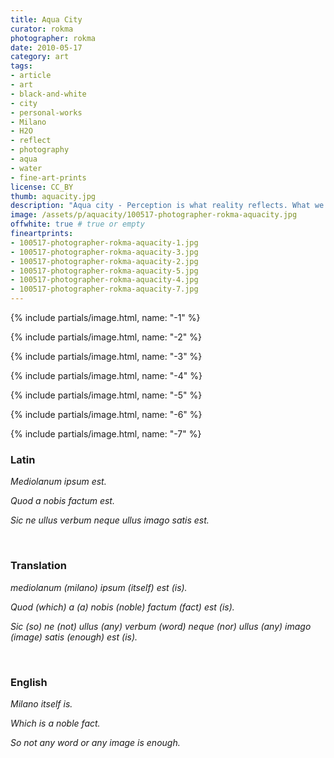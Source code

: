 ```yaml
---
title: Aqua City
curator: rokma
photographer: rokma
date: 2010-05-17
category: art
tags:
- article
- art
- black-and-white
- city
- personal-works
- Milano
- H2O
- reflect
- photography
- aqua
- water
- fine-art-prints
license: CC_BY
thumb: aquacity.jpg
description: "Aqua city - Perception is what reality reflects. What we know about the world has come to us bouncing his way into our senses."
image: /assets/p/aquacity/100517-photographer-rokma-aquacity.jpg
offwhite: true # true or empty
fineartprints:
- 100517-photographer-rokma-aquacity-1.jpg
- 100517-photographer-rokma-aquacity-3.jpg
- 100517-photographer-rokma-aquacity-2.jpg
- 100517-photographer-rokma-aquacity-5.jpg
- 100517-photographer-rokma-aquacity-4.jpg
- 100517-photographer-rokma-aquacity-7.jpg
---
```


{% include partials/image.html, name: "-1" %}

{% include partials/image.html, name: "-2" %}

{% include partials/image.html, name: "-3" %}

{% include partials/image.html, name: "-4" %}

{% include partials/image.html, name: "-5" %}

{% include partials/image.html, name: "-6" %}

{% include partials/image.html, name: "-7" %}



### Latin

_Mediolanum ipsum est._

_Quod a nobis factum est._

_Sic ne ullus verbum neque ullus imago satis est._

<br>

### Translation

_mediolanum (milano) ipsum (itself) est (is)._

_Quod (which) a (a) nobis (noble) factum (fact) est (is)._

_Sic (so) ne (not) ullus (any) verbum (word) neque (nor) ullus (any) imago (image)  satis (enough) est (is)._

<br>

### English

_Milano itself is._

_Which is a noble fact._

_So not any word or any image is enough._

